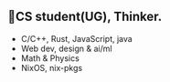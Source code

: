## 🌴CS student(UG), Thinker.
- C/C++, Rust, JavaScript, java
- Web dev, design & ai/ml
- Math & Physics
- NixOS, nix-pkgs
